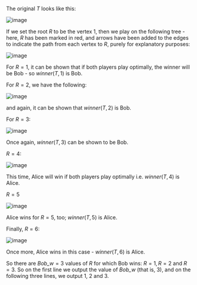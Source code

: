 The original $T$ looks like this:

![image](https://s3.amazonaws.com/hr-assets/0/1521797383-579a90003c-move-the-coins-2-example-move-sample-explanation-1of7.png)

If we set the root $R$ to be the vertex $1$, then we play on the following tree - here, $R$ has been marked in red, and arrows have been added to the edges to indicate the path from each vertex to $R$, purely for explanatory purposes:


![image](https://s3.amazonaws.com/hr-assets/0/1521797394-4344db6499-move-the-coins-2-example-move-sample-explanation-2of7.png)

For $R = 1$, it can be shown that if both players play optimally, the winner will be Bob - so $\textit{winner}(T, 1)$ is Bob.

For $R = 2$, we have the following:

![image](https://s3.amazonaws.com/hr-assets/0/1521797409-85e318c8ad-move-the-coins-2-example-move-sample-explanation-3of7.png)

and again, it can be shown that $\textit{winner}(T,2)$ is Bob.


For $R = 3$:

![image](https://s3.amazonaws.com/hr-assets/0/1521797424-40f71b48f7-move-the-coins-2-example-move-sample-explanation-4of7.png)

Once again, $\textit{winner}(T,3)$ can be shown to be Bob.

$R = 4$:


![image](https://s3.amazonaws.com/hr-assets/0/1521797435-618943bb7a-move-the-coins-2-example-move-sample-explanation-5of7.png)

This time, Alice will win if both players play optimally i.e. $\textit{winner}(T,4)$ is Alice.

$R = 5$

![image](https://s3.amazonaws.com/hr-assets/0/1521797449-b5c6c77cf6-move-the-coins-2-example-move-sample-explanation-6of7.png)

Alice wins for $R = 5$, too; $\textit{winner}(T,5)$ is Alice.

Finally, $R = 6$:

![image](https://s3.amazonaws.com/hr-assets/0/1521797461-a6eaf767ea-move-the-coins-2-example-move-sample-explanation-7of7.png)

Once more, Alice wins in this case - $\textit{winner}(T,6)$ is Alice.

So there are $\textit{Bob_w} = 3$ values of $R$ for which Bob wins: $R = 1, R = 2$ and $R = 3$.  So on the first line we output the value of $\textit{Bob_w}$ (that is, $3$), and on the following three lines, we output $1$, $2$ and $3$.


